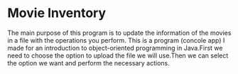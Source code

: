 # Movie Inventory

The main purpose of this program is to update the information of the movies in a file with the operations you perform. This is a program (concole app) I made for an introduction to object-oriented programming in Java.First we need to choose the option to upload the file we will use.Then we can select the option we want and perform the necessary actions.

